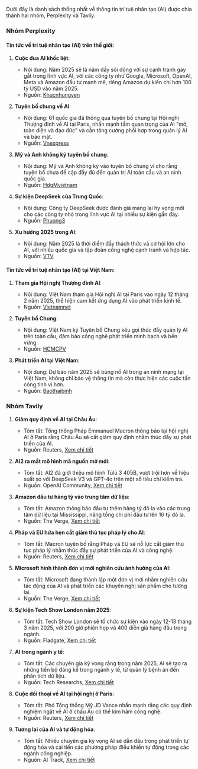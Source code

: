 Dưới đây là danh sách thống nhất về thông tin trí tuệ nhân tạo (AI) được chia thành hai nhóm, Perplexity và Tavily:

### Nhóm Perplexity

#### Tin tức về trí tuệ nhân tạo (AI) trên thế giới:
1. **Cuộc đua AI khốc liệt**: 
   - Nội dung: Năm 2025 sẽ là năm đầy sôi động với sự cạnh tranh gay gắt trong lĩnh vực AI, với các công ty như Google, Microsoft, OpenAI, Meta và Amazon đầu tư mạnh mẽ, riêng Amazon dự kiến chi hơn 100 tỷ USD vào năm 2025.
   - Nguồn: [Khucnhungyen](http://khcnhungyen.gov.vn/tin-tuc/nam-2025-hua-hen-mo-ra-cuoc-dua-ai-day-khoc-liet-3196)

2. **Tuyên bố chung về AI**:
   - Nội dung: 61 quốc gia đã thông qua tuyên bố chung tại Hội nghị Thượng đỉnh về AI tại Paris, nhấn mạnh tầm quan trọng của AI "mở, toàn diện và đạo đức" và cần tăng cường phối hợp trong quản lý AI và bảo mật.
   - Nguồn: [Vnexpress](https://vnexpress.net/my-va-chau-au-khong-tim-duoc-tieng-noi-chung-ve-ai-4848473.html)

3. **Mỹ và Anh không ký tuyên bố chung**: 
   - Nội dung: Mỹ và Anh không ký vào tuyên bố chung vì cho rằng tuyên bố chưa đề cập đầy đủ đến quản trị AI toàn cầu và an ninh quốc gia.
   - Nguồn: [HdgMvietnam](https://hdgmvietnam.com/chi-tiet/su-diep-duc-thanh-cha-gui-hoi-nghi-thuong-dinh-hanh-dong-ve-tri-tue-nhan-tao-nam-2025)

4. **Sự kiện DeepSeek của Trung Quốc**:
   - Nội dung: Công ty DeepSeek được đánh giá mang lại hy vọng mới cho các công ty nhỏ trong lĩnh vực AI tại nhiều sự kiện gần đây.
   - Nguồn: [Phuong3](https://phuong3.tayninh.gov.vn/vi/news/tt/tuyen-bo-chung-hoi-nghi-thuong-dinh-ve-ai-13297.html)

5. **Xu hướng 2025 trong AI**:
   - Nội dung: Năm 2025 là thời điểm đầy thách thức và cơ hội lớn cho AI, với nhiều quốc gia và tập đoàn công nghệ cạnh tranh và hợp tác.
   - Nguồn: [VTV](https://vtv.vn/cong-nghe/my-va-anh-khong-ky-tuyen-bo-chung-ve-ai-20250212113217293.htm)

#### Tin tức về trí tuệ nhân tạo (AI) tại Việt Nam:
1. **Tham gia Hội nghị Thượng đỉnh AI**:
   - Nội dung: Việt Nam tham gia Hội nghị AI tại Paris vào ngày 12 tháng 2 năm 2025, thể hiện cam kết ứng dụng AI vào phát triển kinh tế.
   - Nguồn: [Vietnamnet](https://vietnamnet.vn/viet-nam-cung-60-quoc-gia-ra-tuyen-bo-chung-hoi-nghi-thuong-dinh-ai-2370610.html)

2. **Tuyên bố Chung**:
   - Nội dung: Việt Nam ký Tuyên bố Chung kêu gọi thúc đẩy quản lý AI trên toàn cầu, đảm bảo công nghệ phát triển minh bạch và bền vững.
   - Nguồn: [HCMCPV](https://www.hcmcpv.org.vn/tin-tuc/an-ninh-mang-viet-nam-nam-2025-cac-hinh-thuc-tan-cong-cua-hacker-se-kho-luong-hon-1491933893)

3. **Phát triển AI tại Việt Nam**:
   - Nội dung: Dự báo năm 2025 sẽ bùng nổ AI trong an ninh mạng tại Việt Nam, không chỉ bảo vệ thông tin mà còn thực hiện các cuộc tấn công tinh vi hơn.
   - Nguồn: [Baothaibinh](https://baothaibinh.com.vn/tin-tuc/28/217860/tuyen-bo-chung-hoi-nghi-thuong-dinh-ha-nh-do-ng-ve-ai)

### Nhóm Tavily

1. **Giảm quy định về AI tại Châu Âu**:
   - Tóm tắt: Tổng thống Pháp Emmanuel Macron thông báo tại hội nghị AI ở Paris rằng Châu Âu sẽ cắt giảm quy định nhằm thúc đẩy sự phát triển của AI.
   - Nguồn: Reuters, [Xem chi tiết](https://www.reuters.com/technology/artificial-intelligence/)

2. **AI2 ra mắt mô hình mã nguồn mở mới**:
   - Tóm tắt: AI2 đã giới thiệu mô hình Tülü 3 405B, vượt trội hơn về hiệu suất so với DeepSeek V3 và GPT-4o trên một số tiêu chí kiểm tra.
   - Nguồn: OpenAI Community, [Xem chi tiết](https://community.openai.com/t/ai-pulse-news-roundup-february-2025-edition/1109121)

3. **Amazon đầu tư hàng tỷ vào trung tâm dữ liệu**:
   - Tóm tắt: Amazon thông báo đầu tư thêm hàng tỷ đô la vào các trung tâm dữ liệu tại Mississippi, nâng tổng chi phí đầu tư lên 16 tỷ đô la.
   - Nguồn: The Verge, [Xem chi tiết](https://www.theverge.com/archives/ai-artificial-intelligence/2025/2/1)

4. **Pháp và EU hứa hẹn cắt giảm thủ tục pháp lý cho AI**:
   - Tóm tắt: Macron tuyên bố rằng Pháp và EU sẽ nỗ lực cắt giảm thủ tục pháp lý nhằm thúc đẩy sự phát triển của AI và công nghệ.
   - Nguồn: Reuters, [Xem chi tiết](https://www.reuters.com/technology/artificial-intelligence/trump-deepseek-focus-nations-gather-paris-ai-summit-2025-02-05/)

5. **Microsoft hình thành đơn vị mới nghiên cứu ảnh hưởng của AI**:
   - Tóm tắt: Microsoft đang thành lập một đơn vị mới nhằm nghiên cứu tác động của AI và phát triển các khuyến nghị sản phẩm cho tương lai.
   - Nguồn: The Verge, [Xem chi tiết](https://www.theverge.com/archives/ai-artificial-intelligence/2025/2/1)

6. **Sự kiện Tech Show London năm 2025**:
   - Tóm tắt: Tech Show London sẽ tổ chức sự kiện vào ngày 12-13 tháng 3 năm 2025, với 200 giờ phiên họp và 400 diễn giả hàng đầu trong ngành.
   - Nguồn: Fladgate, [Xem chi tiết](https://www.fladgate.com/insights/ai-round-up-february-2025)

7. **AI trong ngành y tế**:
   - Tóm tắt: Các chuyên gia kỳ vọng rằng trong năm 2025, AI sẽ tạo ra những tiến bộ đáng kể trong ngành y tế, từ quản lý bệnh án đến phân tích dữ liệu.
   - Nguồn: Tech Researchs, [Xem chi tiết](https://techresearchs.com/artificial-intelligence/ai-in-2025-the-most-exciting-developments-to-expect/)

8. **Cuộc đối thoại về AI tại hội nghị ở Paris**:
   - Tóm tắt: Phó Tổng thống Mỹ JD Vance nhấn mạnh rằng các quy định nghiêm ngặt về AI ở châu Âu có thể kìm hãm công nghệ.
   - Nguồn: Reuters, [Xem chi tiết](https://www.reuters.com/technology/artificial-intelligence/europe-looks-embrace-ai-paris-summits-2nd-day-while-global-consensus-unclear-2025-02-11/)

9. **Tương lai của AI và tự động hóa**:
   - Tóm tắt: Nhiều chuyên gia kỳ vọng AI sẽ dẫn đầu trong phát triển tự động hóa và cải tiến các phương pháp điều khiển tự động trong các ngành công nghiệp.
   - Nguồn: AI Track, [Xem chi tiết](https://theaitrack.com/ai-news-february-2025-in-depth-and-concise/)